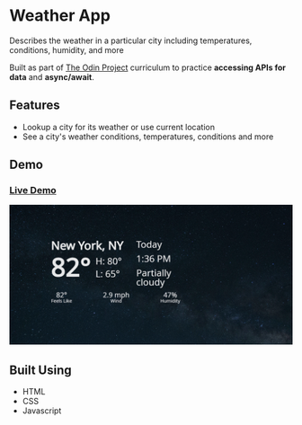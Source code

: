 # Weather App

Describes the weather in a particular city including temperatures, conditions, humidity, and more

Built as part of [The Odin Project](https://www.theodinproject.com/) curriculum to practice **accessing APIs for data** and **async/await**.

## Features

- Lookup a city for its weather or use current location
- See a city's weather conditions, temperatures, conditions and more

## Demo

### [Live Demo](https://songzhang015.github.io/project-12-weather-app/)

<img src="preview.png" alt="Preview" width="1000">

## Built Using

- HTML
- CSS
- Javascript
